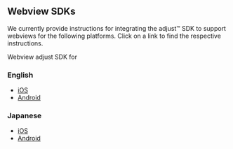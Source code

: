 ## Webview SDKs

We currently provide instructions for integrating the adjust™ SDK to support webviews for the following platforms. Click on a link to find the respective instructions.

Webview adjust SDK for
### English
* [iOS][en-ios]
* [Android][en-android]

### Japanese
* [iOS][ja-ios]
* [Android][ja-android]


[en-ios]: https://github.com/adjust/ios_sdk/blob/master/doc/english/web_views.md
[en-android]: https://github.com/adjust/android_sdk/blob/master/doc/english/web_views.md
[ja-ios]: https://github.com/adjust/ios_sdk/blob/master/doc/japanese/web_views_ja.md
[ja-android]: https://github.com/adjust/android_sdk/blob/master/doc/japanese/web_views_ja.md


